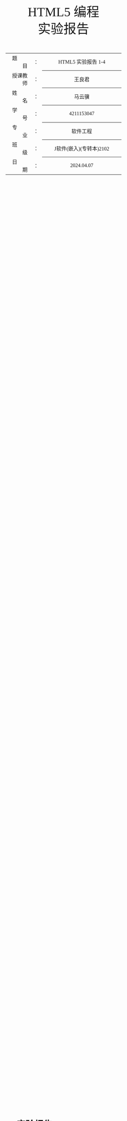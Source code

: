<!-- 请使用 Typora + LaTeX-theme 来预览、编辑和导出PDF
Typora: https://typora.io/
LaTeX-theme: https://github.com/Keldos-Li/typora-latex-theme
Fonts: https://github.com/Keldos-Li/typora-latex-theme-fonts -->

<div class="cover" style="page-break-after:always;font-family:方正公文仿宋;width:100%;height:100%;border:none;margin: 0 auto;text-align:center;">
    <div style="width:60%;margin: 0 auto;height:0;padding-bottom:10%;">
        </br></br></br></br></br></br>
        <img src="https://raw.githubusercontent.com/SlenderData/img/main/images/%E5%B8%B8%E7%94%A8/%E5%AD%A6%E6%A0%A1%E6%A0%87%E8%AF%86/%E6%B1%9F%E8%8B%8F%E5%A4%A7%E5%AD%A6%E4%BA%AC%E6%B1%9F%E5%AD%A6%E9%99%A2/%E6%96%87%E5%AD%97%E7%BB%84%E5%90%88%E6%A8%AA%E6%8E%92.svg" alt="校名" style="width:100%;"/>
    </div>
    </br></br></br></br></br></br></br></br></br></br>
    <div style="width:40%;margin: 0 auto;height:0;padding-bottom:40%;">
        <img src="https://raw.githubusercontent.com/SlenderData/img/main/images/%E5%B8%B8%E7%94%A8/%E5%AD%A6%E6%A0%A1%E6%A0%87%E8%AF%86/%E6%B1%9F%E8%8B%8F%E5%A4%A7%E5%AD%A6%E4%BA%AC%E6%B1%9F%E5%AD%A6%E9%99%A2/%E6%A0%A1%E5%BE%BD.svg" alt="校徽" style="width:100%;"/>
	</div>
    </br></br></br>
    <span style="font-family:华文黑体Bold;text-align:center;font-size:30pt;margin: 10pt auto;line-height:40pt;">HTML5 编程<br>实验报告</span>
    </br>
    </br>
    </br>
    </br>
    <table style="border:none;text-align:center;width:72%;font-family:仿宋;font-size:14px; margin: 0 auto;">
    <tbody style="font-family:方正公文仿宋;font-size:12pt;">
    	<tr style="font-weight:normal;"> 
    		<td style="width:5%;text-align:right;">题&emsp;&emsp;目</td>
    		<td style="width:2%">：</td> 
    		<td style="width:40%;font-weight:normal;border-bottom: 1px solid;text-align:center;font-family:华文仿宋">HTML5 实验报告 1-4</td>     </tr>
    	<tr style="font-weight:normal;"> 
    		<td style="width:5%;text-align:right;">授课教师</td>
    		<td style="width:2%">：</td> 
    		<td style="width:40%;font-weight:normal;border-bottom: 1px solid;text-align:center;font-family:华文仿宋">王良君</td>     </tr>
    	<tr style="font-weight:normal;"> 
    		<td style="width:5%;text-align:right;">姓&emsp;&emsp;名</td>
    		<td style="width:2%">：</td> 
    		<td style="width:40%;font-weight:normal;border-bottom: 1px solid;text-align:center;font-family:华文仿宋">马云骥</td>     </tr>
    	<tr style="font-weight:normal;"> 
    		<td style="width:5%;text-align:right;">学&emsp;&emsp;号</td>
    		<td style="width:2%">：</td> 
    		<td style="width:40%;font-weight:normal;border-bottom: 1px solid;text-align:center;font-family:华文仿宋">4211153047</td>     </tr>
        <tr style="font-weight:normal;"> 
    		<td style="width:5%;text-align:right;">专&emsp;&emsp;业</td>
    		<td style="width:2%">：</td> 
    		<td style="width:40%;font-weight:normal;border-bottom: 1px solid;text-align:center;font-family:华文仿宋">软件工程</td>     </tr>
    	<tr style="font-weight:normal;"> 
    		<td style="width:5%;text-align:right;">班&emsp;&emsp;级</td>
    		<td style="width:2%">：</td> 
    		<td style="width:40%;font-weight:normal;border-bottom: 1px solid;text-align:center;font-family:华文仿宋">J软件(嵌入)(专转本)2102</td>     </tr>
    	<tr style="font-weight:normal;"> 
    		<td style="width:5%;text-align:right;">日&emsp;&emsp;期</td>
    		<td style="width:2%">：</td> 
    		<td style="width:40%;font-weight:normal;border-bottom: 1px solid;text-align:center;font-family:华文仿宋">2024.04.07</td>     </tr>
    </tbody>              
    </table>
</div>

<!-- 导出PDF时会在这里分页 -->

# HTML5 实验报告 1-4

## 实验一：个人主页设计

### 实验目的

1. 认识 HTML 文档结构。
2. 熟悉 HTML5 常用标签的使用。

### 实验要求

完成个人主页的设计，内容要丰富全面。要尽可能用到所学 HTML 基本标签。网页中需包含自我个人信息，学号、姓名和个人照片，并使用 HTML5 文档结构标签对版式加以设计。网页要有一定长度，并使用超链接标签实现网页内部的内容跳转。

### 实验设计

完整代码篇幅过长，详见我的 GitHub 仓库：[HTML5-Learning/Experiment-1/MyHomePage.html at main · SlenderData/HTML5-Learning (github.com)](https://github.com/SlenderData/HTML5-Learning/blob/main/Experiment-1/MyHomePage.html)

#### HTML 文档结构

```html
<!DOCTYPE html>
<html lang="zh-CN">
```

- `<!DOCTYPE html>` 声明了文档类型和版本，这里是 HTML5。
- `<html lang="zh-CN">` 开始了 HTML 文档的主体，`lang="zh-CN"` 表明主要使用简体中文。

#### 头部（Head）

```html
<head>
    <meta charset="UTF-8">
    <title>MyHomePage</title>
</head>
```

- `<head>` 部分包含了网页的元数据。
- `<meta charset="UTF-8">` 指定了页面字符集为 UTF-8，这是国际编码标准，支持多语言。
- `<title>MyHomePage</title>` 定义了浏览器标签或窗口标题显示为 "MyHomePage"。

#### 样式（CSS）

在 `<style>` 标签中，定义了页面的 CSS 样式。这些样式控制文字、背景颜色、边框等视觉元素，以及布局属性如浮动和宽度。

- 使用了多种字体和背景色以及盒模型属性（如 `border-radius` 和 `box-shadow`）来增强视觉效果。
- `float: left;` 属性用于将个人信息卡片和文章内容并排显示。

#### 主体（Body）

```html
<body>
```

- `<body>` 标签内包含了网页的主要可视内容。

##### 个人信息卡片

```html
<div class="profile-card">
```

- 使用 `<div class="profile-card">` 创建一个包含个人信息的卡片，显示校徽和个人头像，并提供基本信息如姓名和学号。
- 图片通过 `<img>` 标签引入，使用了在线链接。
- 个人信息如姓名和学号用 `<h2>` 和 `<p>` 标签展示。

##### 内容目录

```html
<div class="contents">
    <p style="text-align: center; font-weight: bold">Contents 目录</p>
    <a href="#h1">1. Mollit ipsum</a><br>
    <!-- 更多链接 -->
</div>
```

- 使用超链接 `<a>` 和锚点（如 `href="#h1"`）实现内部跳转，方便用户快速导航到文章的不同部分。

##### 文章内容

```html
<div class="article">
    <h1>我的主页</h1>
    <!-- 内容段落和更多标题 -->
</div>
```

- 文章内容使用乱数假文填充，放在 `<div class="article">` 中，使用多级标题（`<h1>`, `<h2>`, `<h3>`, `<h4>`）组织结构，段落使用 `<p>` 标签。

这个 HTML 页面通过使用 HTML5 的结构化元素（如 `<div>`, `<img>`, `<a>` 等）和 CSS 样式展示了一个内容丰富的个人主页。符合实验要求的同时，也体现了对网页设计基本元素的应用。

### 实验结果

👉 **[在线预览](https://slenderdata.github.io/HTML5-Learning/Experiment-1/MyHomePage.html)**

![截屏2024-04-07-19.11.33](https://raw.githubusercontent.com/SlenderData/img/main/images/2024/04/07/19-18-59-bac740ab4a3749e45a7efcdcc1b47fb4-截屏2024-04-07-19.11.33-199ca6.png)

### 实验总结

在这次实验中，我通过设计并实现一个个人主页，深入了解了 HTML 文档的结构及其基本元素的使用。通过这个过程，我掌握了如何使用 HTML5 标签来创建结构化的网页，包括使用 `<div>` 标签来布局页面，`<img>` 标签来插入图片，以及 `<a>` 标签来创建超链接实现页面内跳转。

在样式设计方面，我学习了如何通过 CSS 提升网页的视觉效果。我应用了不同的 CSS 属性，例如 `background-color`、`border-radius` 和 `box-shadow`，来增加页面元素的美观性。同时，我也体验到了 CSS 布局技术的强大，尤其是使用 `float` 属性进行元素的水平排列。

通过本实验，我不仅巩固了我对 HTML 和 CSS 的理解，还提高了我的网页设计技能。这个实验也帮助我认识到编程细节在创建用户友好界面中的重要性。未来，我期待在更多的项目中应用这些技能，进一步探索更复杂的网页设计和开发技术。

<div style="page-break-after:always;"></div>

## 实验二：电子日历

### 实验目的

1. 认识 JavaScript 按钮事件。
2. 熟悉 DOM 对象的使用。
3. 了解 CSS 浮动排列。

### 实验要求

设计一款电子日历，要求实现显示当天所在月份的全部日期，且当天日期以红色显示。用户可以通过点击按钮控件（上个月，下个月）切换月份。

### 实验设计

完整代码篇幅过长，详见我的 GitHub 仓库：[HTML5-Learning/Experiment-2/Calendar.html at main · SlenderData/HTML5-Learning (github.com)](https://github.com/SlenderData/HTML5-Learning/blob/main/Experiment-2/Calendar.html)

#### HTML 结构

- 整个日历被封装在一个 `<div>` 标签内，ID 为 `calendar`。这确保了日历的元素可以通过 CSS 和 JavaScript 轻松定位和控制。
- 日历分为两个部分：头部（`header`）和主体（`body`）。
  - 头部包含两个按钮（`prevMonth` 和 `nextMonth`）和一个显示当前年月的 `<span>` 标签（`currentYearMonth`）。
  - 主体部分包含了显示星期的 `<div>`（`weekdays`）和日期的 `<div>`（`days`）。

#### CSS 样式

- CSS 提供了日历的视觉样式，包括字体、背景色、颜色、边框等。
- 使用 `float: left;` 实现了日期的水平排列，并通过 `#weekdays div` 和 `#days div` 设置了星期和日期的宽度、高度、文本对齐方式和行高，使得每个日期都在其各自的框内居中显示。
- 特别的，当前日期（`#today`）有不同的背景色和颜色，使其突出显示。
- 头部使用 `display: flex;` 实现了水平布局，按钮和年月显示通过空间平均分布。

#### JavaScript 功能

- `fillCalendar` 函数用于填充日历的日期。它接受年份和月份作为参数，首先清空当前日历，然后根据给定的年月计算并填充日期。
  - 利用循环先添加空白 `<div>` 以对齐月份的第一天。
  - 再循环添加实际的日期，如果是今天的日期，会应用不同的样式（`id="today"`）。
  - 更新头部的年月显示。
- 两个按钮（上个月和下个月）分别绑定点击事件，用于更新当前显示的年份和月份，并重新填充日历。
- 通过在页面加载时调用 `fillCalendar` 函数，初始化日历显示为当前月份。

整体上，这个实验通过 HTML 和 CSS 展示了如何结构化和样式化一个电子日历，而 JavaScript 部分则展示了如何使日历交互式运作，包括处理日期逻辑和响应用户操作，有效地实践了 DOM 操作和事件处理，符合了实验的教学目的。

### 实验结果

👉 **[在线预览](https://slenderdata.github.io/HTML5-Learning/Experiment-2/Calendar.html)**

![截屏2024-04-07-19.12.27](https://raw.githubusercontent.com/SlenderData/img/main/images/2024/04/07/19-33-14-7fc1aa690ce36f06a3a00361d49cdfa6-截屏2024-04-07-19.12.27-15b15d.png)

### 实验总结

在这次实验中，我设计并实现了一个功能完整的电子日历，这让我对 JavaScript 按钮事件、DOM 对象的使用以及 CSS 浮动排列有了更深刻的理解和实践经验。

首先，在 HTML 和 CSS 方面，我通过创建一个具有良好结构和样式的界面，增强了页面的视觉效果。使用了 `float` 属性进行布局，让星期和日期能够在容器内部正确对齐显示。此外，CSS 的 `flex` 布局在日历的头部显示中也发挥了重要作用，使按钮和日期显示可以整齐地排列。

在 JavaScript 的应用上，我通过编写脚本处理了日期的动态生成和更新。这个过程中，我利用了 JavaScript 的日期对象来获取和设置具体的日历日期，通过 DOM 操作动态地添加和修改页面元素，实现了用户通过点击按钮切换月份的功能，并突出显示了当前日期。

通过这次实验，我不仅学习到了如何操作 DOM 元素和编写事件处理函数，还加深了对 JavaScript 事件模型和日期函数的理解。这次实验帮助我掌握了一些核心的 Web 开发技能，为未来更复杂的项目打下了坚实的基础。

<div style="page-break-after:always;"></div>

## 实验三：扑克牌拖放小游戏

### 实验目的

1. 理解元素拖放流程。
2. 理解 CSS 定位规则。
3. 熟悉 DOM 添加和删除子元素流程。

### 实验要求

设计一款扑克牌拖放小游戏。在网页中插入 A 框和 B 框。要求用户拖动从 A 框拖动 5 张连续的扑克牌至 B 框，完成游戏。具体要求：

1. 初始时，A 框包含 13 张随机乱序后的同花色扑克牌，以背面显示。
2. 用户可任意拖动其中一张扑克牌至 B 框，扑克牌以正面展示。
3. 用户也可将扑克牌从 B 框拖至 A 框，扑克牌会自动回到初始的位置，且背面展示。
4. B 框最多能够容纳 5 张扑克牌。在接收到 5 张扑克牌后，如果满足顺子要求，则提示用户游戏结束并显示用户成绩（拖动次数）。若不满足要求，用户必须先将其中不满足的牌拖回 A 框，游戏方可继续。

### 实验设计

完整代码篇幅过长，详见我的 GitHub 仓库：[HTML5-Learning/Experiment-3/Poker.html at main · SlenderData/HTML5-Learning (github.com)](https://github.com/SlenderData/HTML5-Learning/blob/main/Experiment-3/Poker.html)

#### HTML 结构

- 游戏中设置了两个主要的区域：A 框（牌堆）和 B 框（目标区域）。这两个区域都通过 `<div>` 容器和 `<table>` 布局来组织扑克牌的显示。
- 扑克牌使用 `<img>` 元素表示，每张牌都可以拖动，并绑定了 `ondragstart` 事件处理器。
- A 框和 B 框设置了 `ondrop` 和 `ondragover` 事件监听，用于处理扑克牌的放置操作。

#### CSS 样式

- 使用了一致的背景色、边框样式和阴影来提升用户界面的视觉效果。
- 扑克牌的样式包括固定的宽度和高度，以及边框样式，以适应不同的显示需求。
- 容器样式为居中显示，确保游戏界面在页面中间，易于用户操作。

#### JavaScript 逻辑

- **牌的初始化与洗牌：** 使用 `initializeDeck` 函数来初始化一副牌，选择一个花色并随机打乱顺序。每张牌的数据（如花色、数值和图片路径）被存储在对应的 `<img>` 元素的 `dataset` 中。
- **拖放逻辑：**
  - `drag` 函数设置了被拖动的元素的数据。
  - `allowDrop` 函数防止默认处理（默认不允许放置），使放置成为可能。
  - `drop` 函数处理放置操作，根据目标容器的 ID（A 框或 B 框）来决定如何处理扑克牌。如果是放到 B 框，并且该位置为空，则显示牌面；如果拖回 A 框，则显示牌背，并放回原位。
- **游戏逻辑：**
  - `checkIfDropZoneFull` 函数检查 B 框是否已满（5 张牌）。如果满了，则调用 `checkSequence` 函数检查这些牌是否形成了顺子。
  - `checkSequence` 函数检查牌的数值是否连续。游戏支持正序和逆序两种顺子。
  - 如果牌符合顺子要求，则显示游戏成功的消息；如果不符合，则提示用户需要调整。

整体来看，代码不仅展示了拖放操作的实现，还通过游戏的方式使用户与界面进行互动，同时实现了如何通过 JavaScript 控制元素的行为和响应事件。这样的项目有助于加深对 Web 前端技术的理解，特别是在事件处理和 DOM 操作方面。

### 实验结果

👉 **[在线预览](https://slenderdata.github.io/HTML5-Learning/Experiment-3/Poker.html)**

![截屏2024-04-07-19.15.02](https://raw.githubusercontent.com/SlenderData/img/main/images/2024/04/07/21-33-29-5853e200d4b456f82b3fda0ac4677dc4-截屏2024-04-07-19.15.02-679570.png)

![截屏2024-04-07-19.15.21](https://raw.githubusercontent.com/SlenderData/img/main/images/2024/04/07/21-33-39-21a51bd00cca2b26b6e7b873a23127e5-截屏2024-04-07-19.15.21-a8cc3f.png)

### 实验总结

在这次实验中，我设计并实现了一个扑克牌拖放小游戏，这个过程加深了我对元素拖放流程、CSS 定位规则以及 DOM 操作的理解。通过实际应用这些概念，我不仅增强了编程技能，还提升了解决问题的能力。

首先，实验中的拖放功能

让我体验到了 HTML5 的强大，尤其是在处理拖放事件方面。通过编写处理函数，我学会了如何控制元素的拖动过程以及如何在不同区域释放这些元素。这种交互方式不仅增加了用户参与感，也使得界面更加直观。

其次，CSS 在本实验中发挥了至关重要的作用。我使用了 CSS 来精确控制游戏界面的布局，包括扑克牌的对齐、容器的位置以及其他视觉效果，如阴影和边框。通过这种方式，我更深刻地理解了 CSS 定位规则的实际应用。

此外，DOM 操作是实现游戏逻辑的关键。我学习了如何动态添加和删除 DOM 元素，这在处理扑克牌的拖放过程中尤为重要。通过这些操作，我能够根据游戏的需要实时更新页面内容。

总的来说，这次实验不仅让我掌握了技术知识，还激发了我对前端开发的兴趣。未来，我期待在更多的项目中应用这些知识，探索更复杂的功能和优化用户体验。这次实验是对我的编程技能的一次全面提升，也是对理论知识的实践应用。

<div style="page-break-after:always;"></div>

## 实验四：问卷调查表设计

### 实验目的

1. 了解表单 API 的工作原理。
2. 熟悉各种表单组件的使用。

### 实验要求

设计一款问卷调查表，问卷调查主题不限。具体要求：

1. 表单组件要多样化。要使用单选，多选，多行文字输入等组件。
2. 部分表单输入组件需要有提示性说明文字。
3. 表单提交前要做必要的检查，表单组件内容不能为空。
4. 文档格式做到整齐统一，样式美观。

### 实验设计

完整代码篇幅过长，详见我的 GitHub 仓库：[HTML5-Learning/Experiment-4/Poop.html at main · SlenderData/HTML5-Learning (github.com)](https://github.com/SlenderData/HTML5-Learning/blob/main/Experiment-4/Poop.html)

#### HTML 结构

- **基本结构**: 使用 `<div>` 标签创建容器，包括标题和表单内容。每个问题均放在独立的 `Container` 类容器中，以保持内容组织清晰。
- **表单元素**: 包括文本输入、日期选择、单选按钮、复选框、颜色选择器、和文本区域，这些都是表单设计中常用的元素。这样的多样化确保了问卷可以收集不同类型的用户输入。

#### CSS 样式

- **视觉样式**: 页面使用一致的背景色和边框样式，以及阴影效果，增加了视觉吸引力。容器的宽度和内边距保持一致，使页面布局整齐统一。
- **响应式设计**: 通过设置宽度和自动边距，容器能够在不同屏幕尺寸上居中显示，适应多种浏览设备。

#### JavaScript 逻辑

- **表单动态交互**: 根据用户的选择动态启用或禁用某些表单元素，如根据用户是否在学校感到排便正常来启用相关的问题。
- **表单验证**: 在提交前进行检查，确保所有启用的表单元素均已回答，未完成的表单无法提交。这种前端验证提高了用户体验，减少了无效或不完整的提交。
- **实时更新**: 某些表单元素（如颜色选择器）会实时更新其他元素的显示，例如根据选择的颜色更新显示的文本颜色，增加了交互的趣味性。

总体上，这个问卷调查表的设计和实现不仅满足了基本的数据收集需求，还通过丰富的客户端逻辑增强了用户交互和数据验证的效果。通过这次实验，可以更好地理解表单处理的复杂性和必要性，为处理更复杂的表单交互打下基础。

### 实验结果

👉 **[在线预览](https://slenderdata.github.io/HTML5-Learning/Experiment-4/Poop.html)**

![截屏2024-04-07-19.16.11](https://raw.githubusercontent.com/SlenderData/img/main/images/2024/04/07/21-34-20-4a51940d7fdad907771bf6a75eee6178-截屏2024-04-07-19.16.11-d12007.png)

![截屏2024-04-07-19.17.20](https://raw.githubusercontent.com/SlenderData/img/main/images/2024/04/07/21-34-30-0e85ad9f54114cec2a7ec1baa93b4da3-截屏2024-04-07-19.17.20-4e5553.png)

### 实验总结

在这次实验中，我设计并实现了一个关于大学生排便状况的问卷调查表，通过这个过程，我深入理解了表单 API 的工作原理和各种表单组件的使用方法。实验让我掌握了如何有效地收集用户数据，同时确保了数据的完整性和正确性。

首先，实验中的表单设计涵盖了多种类型的输入控件，如文本框、日期选择器、单选按钮、复选框、颜色选择器和文本区域。这不仅让我熟悉了这些控件的基本用法，还学习了如何根据问卷的需求选择合适的表单元素。

其次，为了提高用户体验和数据质量，我在表单提交前加入了必要的验证逻辑，确保所有必答的问题均被回答，避免了提交不完整的表单。这一点在实际应用中非常重要，可以减少后端处理不完整数据的情况。

此外，我还实现了动态表单元素的互动，如根据特定的回答启用或禁用其他问题，这增加了问卷的逻辑性和参与感。通过 JavaScript 脚本处理这些动态变化，我学到了如何使网页更加互动和智能。

总结来说，这次实验不仅提升了我对 HTML 表单和 CSS 布局的掌握，更重要的是加强了我对 JavaScript 在实现

复杂表单逻辑中的应用能力。我期待将这些知识应用到未来的项目中，创建更加复杂和用户友好的 Web 应用。

